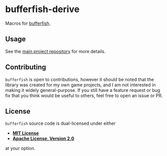# bufferfish-derive

Macros for [bufferfish](https://github.com/robertwayne/bufferfish).

## Usage

See the [main project repository](https://github.com/robertwayne/bufferfish) for more details.

## Contributing

`bufferfish` is open to contributions, however it should be noted that the library was created for my own game projects, and I am not interested in making it widely general-purpose. If you still have a feature request or bug fix that you think would be useful to others, feel free to open an issue or PR.

## License

`bufferfish` source code is dual-licensed under either

- **[MIT License](LICENSE-MIT)**
- **[Apache License, Version 2.0](LICENSE-APACHE)**

at your option.
